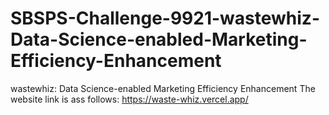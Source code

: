 # SBSPS-Challenge-9921-wastewhiz-Data-Science-enabled-Marketing-Efficiency-Enhancement
wastewhiz: Data Science-enabled Marketing Efficiency Enhancement
The website link is ass follows:
https://waste-whiz.vercel.app/
